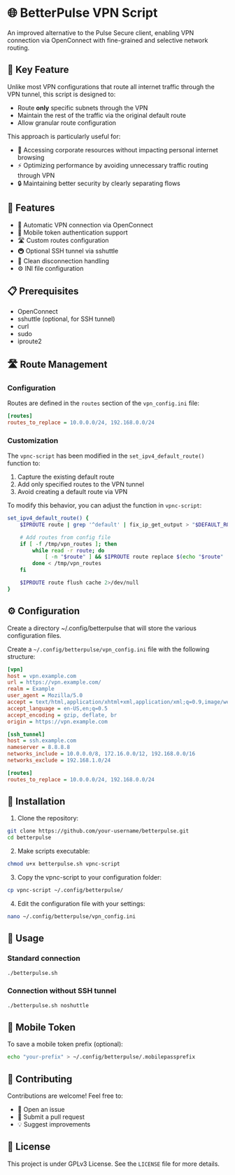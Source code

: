 # 🌐 BetterPulse VPN Script

An improved alternative to the Pulse Secure client, enabling VPN connection via OpenConnect with fine-grained and selective network routing.

## 🎯 Key Feature

Unlike most VPN configurations that route all internet traffic through the VPN tunnel, this script is designed to:

- Route **only** specific subnets through the VPN
- Maintain the rest of the traffic via the original default route
- Allow granular route configuration

This approach is particularly useful for:

- 🏢 Accessing corporate resources without impacting personal internet browsing
- ⚡ Optimizing performance by avoiding unnecessary traffic routing through VPN
- 🔒 Maintaining better security by clearly separating flows

## 🚀 Features

- 🔄 Automatic VPN connection via OpenConnect
- 🔑 Mobile token authentication support
- 🛣️ Custom routes configuration
- 🚇 Optional SSH tunnel via sshuttle
- 🧹 Clean disconnection handling
- ⚙️ INI file configuration

## 📋 Prerequisites

- OpenConnect
- sshuttle (optional, for SSH tunnel)
- curl
- sudo
- iproute2

## 🛣️ Route Management

### Configuration

Routes are defined in the `routes` section of the `vpn_config.ini` file:

```ini
[routes]
routes_to_replace = 10.0.0.0/24, 192.168.0.0/24
```

### Customization

The `vpnc-script` has been modified in the `set_ipv4_default_route()` function to:

1. Capture the existing default route
2. Add only specified routes to the VPN tunnel
3. Avoid creating a default route via VPN

To modify this behavior, you can adjust the function in `vpnc-script`:

```bash
set_ipv4_default_route() {
    $IPROUTE route | grep '^default' | fix_ip_get_output > "$DEFAULT_ROUTE_FILE"

    # Add routes from config file
    if [ -f /tmp/vpn_routes ]; then
        while read -r route; do
            [ -n "$route" ] && $IPROUTE route replace $(echo "$route" | tr -d ' ') dev "$TUNDEV"
        done < /tmp/vpn_routes
    fi

    $IPROUTE route flush cache 2>/dev/null
}
```

## ⚙️ Configuration

Create a directory ~/.config/betterpulse that will store the various configuration files.

Create a `~/.config/betterpulse/vpn_config.ini` file with the following structure:

```ini
[vpn]
host = vpn.example.com
url = https://vpn.example.com/
realm = Example
user_agent = Mozilla/5.0
accept = text/html,application/xhtml+xml,application/xml;q=0.9,image/webp,*/*;q=0.8
accept_language = en-US,en;q=0.5
accept_encoding = gzip, deflate, br
origin = https://vpn.example.com

[ssh_tunnel]
host = ssh.example.com
nameserver = 8.8.8.8
networks_include = 10.0.0.0/8, 172.16.0.0/12, 192.168.0.0/16
networks_exclude = 192.168.1.0/24

[routes]
routes_to_replace = 10.0.0.0/24, 192.168.0.0/24
```

## 🔧 Installation

1. Clone the repository:

```bash
git clone https://github.com/your-username/betterpulse.git
cd betterpulse
```

2. Make scripts executable:

```bash
chmod u+x betterpulse.sh vpnc-script
```

3. Copy the vpnc-script to your configuration folder:

```bash
cp vpnc-script ~/.config/betterpulse/
```

4. Edit the configuration file with your settings:

```bash
nano ~/.config/betterpulse/vpn_config.ini
```

## 📝 Usage

### Standard connection

```bash
./betterpulse.sh
```

### Connection without SSH tunnel

```bash
./betterpulse.sh noshuttle
```

## 🔑 Mobile Token

To save a mobile token prefix (optional):

```bash
echo "your-prefix" > ~/.config/betterpulse/.mobilepassprefix
```

## 🤝 Contributing

Contributions are welcome! Feel free to:

- 🐛 Open an issue
- 🔀 Submit a pull request
- 💡 Suggest improvements

## 📜 License

This project is under GPLv3 License. See the `LICENSE` file for more details.
